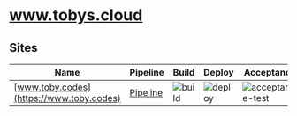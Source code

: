 # www.tobys.cloud


## Sites

| Name | Pipeline | Build | Deploy | Acceptance |
| ---- | -------- | ----- | ------ | ---------- |
| [www.toby.codes](https://www.toby.codes) | [Pipeline](https://concourse.tobys.cloud/teams/main/pipelines/deploy-www-toby-codes) | ![build](https://concourse.tobys.cloud/api/v1/teams/main/pipelines/deploy-www-toby-codes/jobs/build/badge) | ![deploy](https://concourse.tobys.cloud/api/v1/teams/main/pipelines/deploy-www-toby-codes/jobs/deploy/badge) | ![acceptance-test](https://concourse.tobys.cloud/api/v1/teams/main/pipelines/deploy-www-toby-codes/jobs/acceptance-test/badge) |
